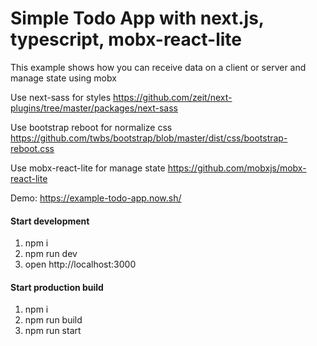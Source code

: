 # Simple Todo App with next.js, typescript, mobx-react-lite

This example shows how you can receive data on a client or server and manage state using mobx

Use next-sass for styles
https://github.com/zeit/next-plugins/tree/master/packages/next-sass

Use bootstrap reboot for normalize css
https://github.com/twbs/bootstrap/blob/master/dist/css/bootstrap-reboot.css

Use mobx-react-lite for manage state
https://github.com/mobxjs/mobx-react-lite

Demo: https://example-todo-app.now.sh/

#### Start development

1.  npm i
2.  npm run dev
3.  open http://localhost:3000

#### Start production build

1.  npm i
2.  npm run build
3.  npm run start
